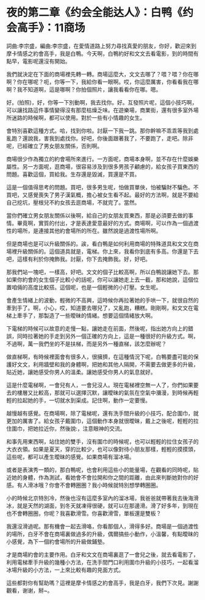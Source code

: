 # 夜的第二章《约会全能达人》：白鸭《约会高手》：11商场

詞曲:李宗盛，編曲:李宗盛，在愛情道路上努力尋找真愛的朋友，你好，歡迎來到摩卡情感之約會高手，我是白鴨。今天啊，白鴨約好和文文去看電影，到的時間有點早，電影呢還沒有開始。

我們就決定在下面的商場裡先轉一轉。商場這麼大，文文去哪了？喂？喂？你在哪啊？你在哪呢？呃，你等一下，我給你看一眼啊。哎，你這麼厲害，你看看我在哪啊？我不知道啊，這是哪啊？你拍個照片，讓我看看你在哪。嗯。

好。(拍照)，好，你等一下別動啊，我去找你。好。互發照片呢，這個小技巧啊，可以讓找路這件事情變得沒有那麼枯燥乏味。在遊樂場，商業街，還有很多室外場所迷路的時候啊，都可以使用。對於一些有小情趣的女生。

會特別喜歡這種方式。哈，找到你啦。討厭一下我一跳。那你幹嘛不乖乖等我到處亂跑？還說我，害我到處找你。好吧，你後面跟著我了，不要跑了，走吧。除非呢，已經確立了男女朋友關係，否則啊。

商場很少作為獨立的約會場所來進行。一方面呢，商場本身啊，並不存在什麼娛樂屬性。另一方面呢，逛商場，很容易涉及到很多男孩子顧慮的，給女孩子買東西的問題。喜歡這個，買給我。生存還是毀滅，買還是不買。

這是一個值得思考的問題。買吧，很多男生呢，怕做買單俠，怕被騙財不騙色。不買吧，又感覺喪失了男子漢氣概，擔心被女生看不起。最好的方法啊，就是不要給自己挖坑，壓根兒不約女孩去逛商場，不就完了。當然。

當你們確立男女朋友關係以後啊，給自己的女朋友買東西，那是必須要去做的事情。畢竟啊，實質的付出，才是表達愛意最好的方式。商場啊，可以作為一個過渡性的場所，是連接其他約會場所的所在。雖然說是過渡性場所啊。

但是商場也是可以升級關係的。誒，看白鴨是如何利用商場的特殊道具和文文在商場裡升級關係的。這個道具就是，電梯。你上來，我看你到底有多高。你還是下去吧，這樣有利於你掩飾我。討厭，你下去掩飾我。好，好吧。

那我們站一塊吧，一樣高，好吧。文文的個子比較高啊，所以白鴨說讓她下去。那如果你約會的女生個子比較小的話呢，你可以讓她走上去一截，那和她說，這個位置咱倆的高度比較搭。這個呢，也是一個輕微的小打壓。女生呢。

會產生情緒上的波動，輕微的不高興，這時候你再拉著她的手哄一下，就很自然的牽到手了。啊，小心，哎，知道要去哪兒了，又亂跑，糟糕。剛剛啊，和文文在電梯上牽手了，那製造了一些曖昧的情緒。想要這個情緒放大啊。

下電梯的時候可以故意的走慢一點，讓她走在前面，然後呢，指出她方向上的錯誤，同時拉著她的手走到另外一個正確的方向上，這是一種很好的升級方式。啊，不過啊，萬一我們坐的不是扶梯，而是另外一種直梯，該怎麼辦呢？

做直梯啊，有時候裡面會有很多人，很擁擠，在這種情況下呢，白鴨要盡可能的保護好文文，利用牆壁和我的身體啊，把她和其他人隔開，不需要去做更多的升級，貼近她，讓她感受你男人的溫柔。讓她感受你男人的氣息就好。

這是什麼電梯啊，一會兒有人，一會兒沒人。現在電梯裡空無一人了，你們如果要去的樓層又比較高，那就可以選擇沉默，讓曖昧的氣氛在空氣中瀰漫，到時候再輕輕的拉起她的手，一切就水到渠成。記住啊，動作一定要慢。

越慢越有感覺。在商場啊，除了電梯呢，還有洗手間升級的小技巧，配合圍巾，就更加的厲害了。給女孩子戴圍巾，這個動作本身就很曖昧，戴上之後呢，輕輕的拉住圍巾，把她拉近你，然後說:，注意眼神的交流。

和事先用東西啊，站住她的雙手，沒有圍巾的時候呢，也可以輕輕的拉住女孩子的大衣衣領。如果是夏天，穿的比較少，也可以像對待小朋友那樣，輕輕的摸摸頭，這些呢，都可以產生曖昧的感覺。如果商場有溜冰場。

或者是表演秀一類的，那白鴨呢，也會利用這些小的能量場，在觀看的同時呢，貼近她的身體，作為測試，看她會不會拉開和你之間的距離，由此來判斷她對你的好感。有人滑冰哦？你會不會轉圈圈？我小時候就特別想學轉圈圈。

小的時候北京特別冷，然後也沒有這麼多室內的溜冰場，我爸爸就帶著我去後海滑冰，就是天然的湖面，到冬天就凍得很硬，就可以在那邊滑。滑了好多年，到現在也不會轉圈圈，你呢？我喜歡滑雪。你喜歡滑雪，單板還是雙板？

我還沒滑過呢。那有機會一起去滑咯，你看那個人，滑得多好。商場是一個過渡性的場所，白牙不會在商場裏做過多的升級，偶爾搞些小動作，小溫馨，有點曖昧的小感覺，為下一個約會場所的升級做鋪墊。

才是商場約會的主要作用。白牙和文文在商場裏逛了一會兒之後，就去看電影了，利用電梯牽手升級的幾種小方法，在洗手間門口利用圍巾升級的小技巧，一起看溜冰場升級的小方法，一上來比較有趣的見面方式。

這些都對你有幫助嗎？這裡是摩卡情感之約會高手，我是白牙，我們下次見。謝謝觀看，谢谢，掰~。
